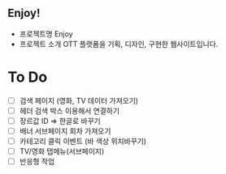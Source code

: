 ## Enjoy!

- 프로젝트명
  Enjoy
- 프로젝트 소개
  OTT 플랫폼을 기획, 디자인, 구현한 웹사이트입니다.

# To Do

- [ ] 검색 페이지 (영화, TV 데이터 가져오기)
- [ ] 헤더 검색 박스 이용해서 연결하기
- [ ] 장르값 ID => 한글로 바꾸기
- [ ] 배너 서브페이지 회차 가져오기
- [ ] 카테고리 클릭 이벤트 (바 색상 위치바꾸기)
- [ ] TV/영화 탭메뉴(서브페이지)
- [ ] 반응형 작업
